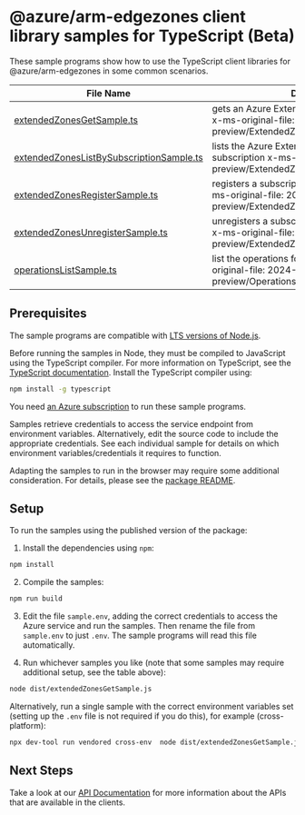 # @azure/arm-edgezones client library samples for TypeScript (Beta)

These sample programs show how to use the TypeScript client libraries for @azure/arm-edgezones in some common scenarios.

| **File Name**                                                                     | **Description**                                                                                                                         |
| --------------------------------------------------------------------------------- | --------------------------------------------------------------------------------------------------------------------------------------- |
| [extendedZonesGetSample.ts][extendedzonesgetsample]                               | gets an Azure Extended Zone for a subscription x-ms-original-file: 2024-04-01-preview/ExtendedZones_Get.json                            |
| [extendedZonesListBySubscriptionSample.ts][extendedzoneslistbysubscriptionsample] | lists the Azure Extended Zones available to a subscription x-ms-original-file: 2024-04-01-preview/ExtendedZones_ListBySubscription.json |
| [extendedZonesRegisterSample.ts][extendedzonesregistersample]                     | registers a subscription for an Extended Zone x-ms-original-file: 2024-04-01-preview/ExtendedZones_Register.json                        |
| [extendedZonesUnregisterSample.ts][extendedzonesunregistersample]                 | unregisters a subscription for an Extended Zone x-ms-original-file: 2024-04-01-preview/ExtendedZones_Unregister.json                    |
| [operationsListSample.ts][operationslistsample]                                   | list the operations for the provider x-ms-original-file: 2024-04-01-preview/Operations_List.json                                        |

## Prerequisites

The sample programs are compatible with [LTS versions of Node.js](https://github.com/nodejs/release#release-schedule).

Before running the samples in Node, they must be compiled to JavaScript using the TypeScript compiler. For more information on TypeScript, see the [TypeScript documentation][typescript]. Install the TypeScript compiler using:

```bash
npm install -g typescript
```

You need [an Azure subscription][freesub] to run these sample programs.

Samples retrieve credentials to access the service endpoint from environment variables. Alternatively, edit the source code to include the appropriate credentials. See each individual sample for details on which environment variables/credentials it requires to function.

Adapting the samples to run in the browser may require some additional consideration. For details, please see the [package README][package].

## Setup

To run the samples using the published version of the package:

1. Install the dependencies using `npm`:

```bash
npm install
```

2. Compile the samples:

```bash
npm run build
```

3. Edit the file `sample.env`, adding the correct credentials to access the Azure service and run the samples. Then rename the file from `sample.env` to just `.env`. The sample programs will read this file automatically.

4. Run whichever samples you like (note that some samples may require additional setup, see the table above):

```bash
node dist/extendedZonesGetSample.js
```

Alternatively, run a single sample with the correct environment variables set (setting up the `.env` file is not required if you do this), for example (cross-platform):

```bash
npx dev-tool run vendored cross-env  node dist/extendedZonesGetSample.js
```

## Next Steps

Take a look at our [API Documentation][apiref] for more information about the APIs that are available in the clients.

[extendedzonesgetsample]: https://github.com/Azure/azure-sdk-for-js/blob/main/sdk/edgezones/arm-edgezones/samples/v1-beta/typescript/src/extendedZonesGetSample.ts
[extendedzoneslistbysubscriptionsample]: https://github.com/Azure/azure-sdk-for-js/blob/main/sdk/edgezones/arm-edgezones/samples/v1-beta/typescript/src/extendedZonesListBySubscriptionSample.ts
[extendedzonesregistersample]: https://github.com/Azure/azure-sdk-for-js/blob/main/sdk/edgezones/arm-edgezones/samples/v1-beta/typescript/src/extendedZonesRegisterSample.ts
[extendedzonesunregistersample]: https://github.com/Azure/azure-sdk-for-js/blob/main/sdk/edgezones/arm-edgezones/samples/v1-beta/typescript/src/extendedZonesUnregisterSample.ts
[operationslistsample]: https://github.com/Azure/azure-sdk-for-js/blob/main/sdk/edgezones/arm-edgezones/samples/v1-beta/typescript/src/operationsListSample.ts
[apiref]: https://docs.microsoft.com/javascript/api/@azure/arm-edgezones?view=azure-node-preview
[freesub]: https://azure.microsoft.com/free/
[package]: https://github.com/Azure/azure-sdk-for-js/tree/main/sdk/edgezones/arm-edgezones/README.md
[typescript]: https://www.typescriptlang.org/docs/home.html
